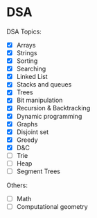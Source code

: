 # DSA

DSA Topics:

- [x] Arrays
- [x] Strings
- [x] Sorting
- [x] Searching
- [x] Linked List
- [x] Stacks and queues
- [x] Trees
- [x] Bit manipulation
- [x] Recursion & Backtracking
- [x] Dynamic programming
- [x] Graphs
- [x] Disjoint set
- [x] Greedy 
- [x] D&C
- [ ] Trie
- [ ] Heap
- [ ] Segment Trees

Others: 
- [ ] Math
- [ ] Computational geometry
